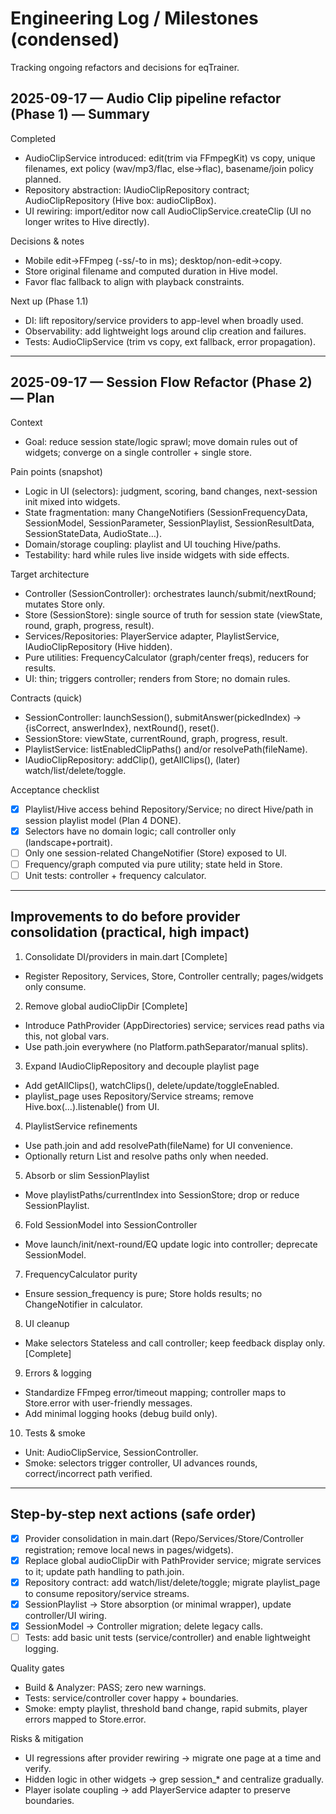 # Engineering Log / Milestones (condensed)

Tracking ongoing refactors and decisions for eqTrainer.

## 2025-09-17 — Audio Clip pipeline refactor (Phase 1) — Summary
Completed
- AudioClipService introduced: edit(trim via FFmpegKit) vs copy, unique filenames, ext policy (wav/mp3/flac, else→flac), basename/join policy planned.
- Repository abstraction: IAudioClipRepository contract; AudioClipRepository (Hive box: audioClipBox).
- UI rewiring: import/editor now call AudioClipService.createClip (UI no longer writes to Hive directly).

Decisions & notes
- Mobile edit→FFmpeg (-ss/-to in ms); desktop/non-edit→copy.
- Store original filename and computed duration in Hive model.
- Favor flac fallback to align with playback constraints.

Next up (Phase 1.1)
- DI: lift repository/service providers to app-level when broadly used.
- Observability: add lightweight logs around clip creation and failures.
- Tests: AudioClipService (trim vs copy, ext fallback, error propagation).

---

## 2025-09-17 — Session Flow Refactor (Phase 2) — Plan
Context
- Goal: reduce session state/logic sprawl; move domain rules out of widgets; converge on a single controller + single store.

Pain points (snapshot)
- Logic in UI (selectors): judgment, scoring, band changes, next-session init mixed into widgets.
- State fragmentation: many ChangeNotifiers (SessionFrequencyData, SessionModel, SessionParameter, SessionPlaylist, SessionResultData, SessionStateData, AudioState…).
- Domain/storage coupling: playlist and UI touching Hive/paths.
- Testability: hard while rules live inside widgets with side effects.

Target architecture
- Controller (SessionController): orchestrates launch/submit/nextRound; mutates Store only.
- Store (SessionStore): single source of truth for session state (viewState, round, graph, progress, result).
- Services/Repositories: PlayerService adapter, PlaylistService, IAudioClipRepository (Hive hidden).
- Pure utilities: FrequencyCalculator (graph/center freqs), reducers for results.
- UI: thin; triggers controller; renders from Store; no domain rules.

Contracts (quick)
- SessionController: launchSession(), submitAnswer(pickedIndex) → {isCorrect, answerIndex}, nextRound(), reset().
- SessionStore: viewState, currentRound, graph, progress, result.
- PlaylistService: listEnabledClipPaths() and/or resolvePath(fileName).
- IAudioClipRepository: addClip(), getAllClips(), (later) watch/list/delete/toggle.

Acceptance checklist
- [x] Playlist/Hive access behind Repository/Service; no direct Hive/path in session playlist model (Plan 4 DONE).
- [x] Selectors have no domain logic; call controller only (landscape+portrait).
- [ ] Only one session-related ChangeNotifier (Store) exposed to UI.
- [ ] Frequency/graph computed via pure utility; state held in Store.
- [ ] Unit tests: controller + frequency calculator.

---

## Improvements to do before provider consolidation (practical, high impact)
1) Consolidate DI/providers in main.dart [Complete]
- Register Repository, Services, Store, Controller centrally; pages/widgets only consume.

2) Remove global audioClipDir [Complete]
- Introduce PathProvider (AppDirectories) service; services read paths via this, not global vars.
- Use path.join everywhere (no Platform.pathSeparator/manual splits).

3) Expand IAudioClipRepository and decouple playlist page
- Add getAllClips(), watchClips(), delete/update/toggleEnabled.
- playlist_page uses Repository/Service streams; remove Hive.box(...).listenable() from UI.

4) PlaylistService refinements
- Use path.join and add resolvePath(fileName) for UI convenience.
- Optionally return List<AudioClip> and resolve paths only when needed.

5) Absorb or slim SessionPlaylist
- Move playlistPaths/currentIndex into SessionStore; drop or reduce SessionPlaylist.

6) Fold SessionModel into SessionController
- Move launch/init/next-round/EQ update logic into controller; deprecate SessionModel.

7) FrequencyCalculator purity
- Ensure session_frequency is pure; Store holds results; no ChangeNotifier in calculator.

8) UI cleanup
- Make selectors Stateless and call controller; keep feedback display only. [Complete]

9) Errors & logging
- Standardize FFmpeg error/timeout mapping; controller maps to Store.error with user-friendly messages.
- Add minimal logging hooks (debug build only).

10) Tests & smoke
- Unit: AudioClipService, SessionController.
- Smoke: selectors trigger controller, UI advances rounds, correct/incorrect path verified.

---

## Step-by-step next actions (safe order)
- [x] Provider consolidation in main.dart (Repo/Services/Store/Controller registration; remove local news in pages/widgets).
- [x] Replace global audioClipDir with PathProvider service; migrate services to it; update path handling to path.join.
- [x] Repository contract: add watch/list/delete/toggle; migrate playlist_page to consume repository/service streams.
- [x] SessionPlaylist → Store absorption (or minimal wrapper), update controller/UI wiring.
- [x] SessionModel → Controller migration; delete legacy calls.
- [ ] Tests: add basic unit tests (service/controller) and enable lightweight logging.

Quality gates
- Build & Analyzer: PASS; zero new warnings.
- Tests: service/controller cover happy + boundaries.
- Smoke: empty playlist, threshold band change, rapid submits, player errors mapped to Store.error.

Risks & mitigation
- UI regressions after provider rewiring → migrate one page at a time and verify.
- Hidden logic in other widgets → grep session_* and centralize gradually.
- Player isolate coupling → add PlayerService adapter to preserve boundaries.

